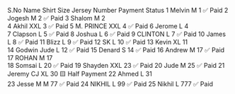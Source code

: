 S.No	Name	Shirt Size	Jersey Number	Payment Status
1	Melvin 	M	1	✅ Paid
2	Jogesh	M	2	✅ Paid
3	Shalom	M	2	
4	 Akhil 	XXL	3	✅ Paid
5	M. PRINCE	XXL	4	✅ Paid
6	Jerome	L	4	
7	Clapson 	L	5	✅ Paid
8	Joshua	L	6	✅ Paid
9	CLINTON	L	7	✅ Paid
10	James	L	8	✅ Paid
11	Blizz 	L	9	✅ Paid
12	SK	L	10	✅ Paid
13	Kevin	XL	11	
14	Godwin Jude	L	12	✅ Paid
15	Denard	S	14	✅ Paid
16	Andrew	M	17	✅ Paid
17	ROHAN	M	17	
18	Somsai	L	20	✅ Paid
19	Shayden	XXL	23	✅ Paid
20	Jude	M	25	✅ Paid
21	Jeremy CJ	XL	30	🟨 Half Payment
22	 Ahmed	L	31	
23	Jesse M	M	77	✅ Paid
24	NIKHIL	L	99	✅ Paid
25	Nikhil 	L	777	✅ Paid
